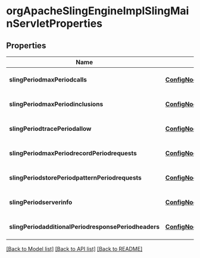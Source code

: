 # orgApacheSlingEngineImplSlingMainServletProperties

## Properties
Name | Type | Description | Notes
------------ | ------------- | ------------- | -------------
**slingPeriodmaxPeriodcalls** | [**ConfigNodePropertyInteger**](ConfigNodePropertyInteger.md) |  | [optional] [default to null]
**slingPeriodmaxPeriodinclusions** | [**ConfigNodePropertyInteger**](ConfigNodePropertyInteger.md) |  | [optional] [default to null]
**slingPeriodtracePeriodallow** | [**ConfigNodePropertyBoolean**](ConfigNodePropertyBoolean.md) |  | [optional] [default to null]
**slingPeriodmaxPeriodrecordPeriodrequests** | [**ConfigNodePropertyInteger**](ConfigNodePropertyInteger.md) |  | [optional] [default to null]
**slingPeriodstorePeriodpatternPeriodrequests** | [**ConfigNodePropertyArray**](ConfigNodePropertyArray.md) |  | [optional] [default to null]
**slingPeriodserverinfo** | [**ConfigNodePropertyString**](ConfigNodePropertyString.md) |  | [optional] [default to null]
**slingPeriodadditionalPeriodresponsePeriodheaders** | [**ConfigNodePropertyArray**](ConfigNodePropertyArray.md) |  | [optional] [default to null]

[[Back to Model list]](../README.md#documentation-for-models) [[Back to API list]](../README.md#documentation-for-api-endpoints) [[Back to README]](../README.md)


